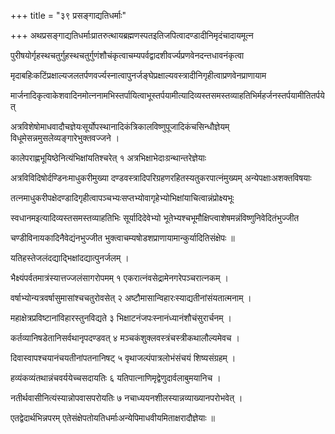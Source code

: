 +++
title = "३९ प्रसङ्गाद्यतिधर्माः"

+++
अथप्रसङ्गाद्यतिधर्माःप्रातरुत्थायब्रह्मणस्पतइतिजपित्वादण्डादीनिमृदंचादायमूत्न

पुरीषयोर्गृहस्थचतुर्गुहस्थचतुर्गुणंशौचंकृत्वाचम्यपर्वद्वादशीवर्ज्यप्रणवेनदन्तधावनंकृत्वा

मृदाबहिःकटिंप्रक्षाल्यजलतर्पणवर्ज्यस्नात्वापुनर्जङ्घेप्रक्षाल्यवस्त्रादीनिगृहीत्वाप्रणवेनप्राणायाम

मार्जनादिकृत्वाकेशवादिनमोत्ननामभिस्तर्पायित्वाभूस्तर्पयामीत्यादिव्यस्तसमस्तव्याहतिभिर्महर्जनस्तर्पयामीतितर्पयेत्

अत्रविशेषोमाधवादौचज्ञेयःसूर्योपस्थानादिकंत्रिकालविष्णुपूजादिकंचसिन्धौज्ञेयम् विधूमेसन्नमुसलेव्यङ्गारेभुक्तवज्जने ।

कालेपराह्णभूयिष्ठेनित्यंभिक्षांयतिश्चरेत् १ अत्रभिक्षाभेदाःग्रन्थान्तरेज्ञेयाः

अत्रविविदिषोर्दण्डिनःमाधुकरीमुख्या दण्डवस्त्रादिपरिग्रहणरहितस्यतुकरपात्नंमुख्यम् अन्येपक्षाःअशक्तविषयाः

तत्नमाधुकरीपक्षेदण्डादिगृहीत्वापञ्चभ्यःसप्तभ्योवागृहेभ्योभिक्षांयाचित्वान्नंप्रोक्ष्यभूः

स्वधानमइत्यादिव्यस्तसमस्तव्याहतिभिः सूर्यादिदेवेभ्यो भूतेभ्यश्चभूमौक्षिप्त्वाशेषमन्नंविष्णुनिवेदितंभुज्जीत

चण्डीविनायकादिनैवेद्यंनभुज्जीत भुक्त्वाचम्यषोडशप्राणायामान्कुर्यादितिसंक्षेपः ॥

यतिहस्तेजलंदद्याद्भिक्षांदद्यात्पुनर्जलम् ।

भैक्ष्यंपर्वतमात्रंस्यात्तज्जलंसागरोपमम् १ एकरात्नंवसेद्रामेनगरेपञ्चरात्नकम् ।

वर्षाभ्योन्यत्रवर्षासुमासांश्चचतुरोवसेत् २ अष्टौमासान्विहारःस्याद्यतीनांसंयतात्मनाम् ।

महाक्षेत्रप्रविष्टानांविहारस्तुनविद्यते ३ भिक्षाटनंजपःस्नानंध्यानंशौचंसुरार्चनम् ।

कर्तव्यानिषडेतानिसर्वथानृपदण्डवत् ४ मञ्चकंशुक्लवस्त्रंचस्त्रीकथालौल्यमेवच ।

दिवास्वापश्चयानंचयतीनांपतनानिषट् ५ वृथाजल्पंपात्रलोभंसंचयं शिष्यसंग्रहम् ।

हव्यंकव्यंतथान्नंचवर्ययेच्चसदायतिः ६ यतिपात्नाणिमृद्वेणुदार्वलाबुमयानिच ।

नतीर्थवासीनित्यंस्यान्नोपवासपरोयतिः ७ नचाध्ययनशीलस्यान्नव्याख्यानपरोभवेत् ।

एतद्वेदार्थभिन्नपरम् एतेसंक्षेपतोयतिधर्माःअन्येपिमाधवीयमिताक्षरादौज्ञेयाः ॥
